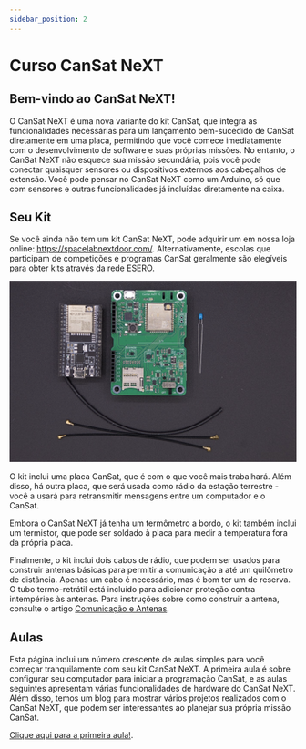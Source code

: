 ```yaml
---
sidebar_position: 2
---
```


# Curso CanSat NeXT

## Bem-vindo ao CanSat NeXT!

O CanSat NeXT é uma nova variante do kit CanSat, que integra as funcionalidades necessárias para um lançamento bem-sucedido de CanSat diretamente em uma placa, permitindo que você comece imediatamente com o desenvolvimento de software e suas próprias missões. No entanto, o CanSat NeXT não esquece sua missão secundária, pois você pode conectar quaisquer sensores ou dispositivos externos aos cabeçalhos de extensão. Você pode pensar no CanSat NeXT como um Arduino, só que com sensores e outras funcionalidades já incluídas diretamente na caixa.

## Seu Kit

Se você ainda não tem um kit CanSat NeXT, pode adquirir um em nossa loja online: https://spacelabnextdoor.com/. Alternativamente, escolas que participam de competições e programas CanSat geralmente são elegíveis para obter kits através da rede ESERO.

![Conteúdo do kit CanSat](./img/kit.png)

O kit inclui uma placa CanSat, que é com o que você mais trabalhará. Além disso, há outra placa, que será usada como rádio da estação terrestre - você a usará para retransmitir mensagens entre um computador e o CanSat.

Embora o CanSat NeXT já tenha um termômetro a bordo, o kit também inclui um termistor, que pode ser soldado à placa para medir a temperatura fora da própria placa.

Finalmente, o kit inclui dois cabos de rádio, que podem ser usados para construir antenas básicas para permitir a comunicação a até um quilômetro de distância. Apenas um cabo é necessário, mas é bom ter um de reserva. O tubo termo-retrátil está incluído para adicionar proteção contra intempéries às antenas. Para instruções sobre como construir a antena, consulte o artigo [Comunicação e Antenas](./../CanSat-hardware/communication).

## Aulas

Esta página inclui um número crescente de aulas simples para você começar tranquilamente com seu kit CanSat NeXT. A primeira aula é sobre configurar seu computador para iniciar a programação CanSat, e as aulas seguintes apresentam várias funcionalidades de hardware do CanSat NeXT. Além disso, temos um blog para mostrar vários projetos realizados com o CanSat NeXT, que podem ser interessantes ao planejar sua própria missão CanSat.

[Clique aqui para a primeira aula!](./lesson1).